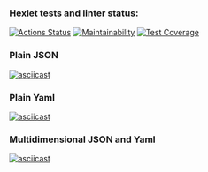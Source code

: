 ### Hexlet tests and linter status:
[![Actions Status](https://github.com/iaminthemiddleofnowhere/php-project-lvl2/workflows/hexlet-check/badge.svg)](https://github.com/iaminthemiddleofnowhere/php-project-lvl2/actions)
[![Maintainability](https://api.codeclimate.com/v1/badges/a7d085801a11542e7369/maintainability)](https://codeclimate.com/github/iaminthemiddleofnowhere/php-project-lvl2/maintainability)
[![Test Coverage](https://api.codeclimate.com/v1/badges/a7d085801a11542e7369/test_coverage)](https://codeclimate.com/github/iaminthemiddleofnowhere/php-project-lvl2/test_coverage)

### Plain JSON
[![asciicast](https://asciinema.org/a/xQ2AsrXInXyUbkhCHgzjFL6zY.svg)](https://asciinema.org/a/xQ2AsrXInXyUbkhCHgzjFL6zY)

### Plain Yaml
[![asciicast](https://asciinema.org/a/3pAS1adsnfKeae2W5tLITjlxY.svg)](https://asciinema.org/a/3pAS1adsnfKeae2W5tLITjlxY)

### Multidimensional JSON and Yaml
[![asciicast](https://asciinema.org/a/g42851kUVnPi5PN9b6h1Ch4Po.svg)](https://asciinema.org/a/g42851kUVnPi5PN9b6h1Ch4Po)
